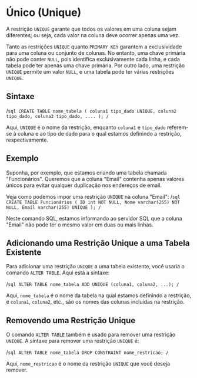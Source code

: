 # Único (Unique)

A restrição `UNIQUE` garante que todos os valores em uma coluna sejam diferentes; ou seja, cada valor na coluna deve ocorrer apenas uma vez.

Tanto as restrições `UNIQUE` quanto `PRIMARY KEY` garantem a exclusividade para uma coluna ou conjunto de colunas. No entanto, uma chave primária não pode conter `NULL`, pois identifica exclusivamente cada linha, e cada tabela pode ter apenas uma chave primária. Por outro lado, uma restrição `UNIQUE` permite um valor `NULL`, e uma tabela pode ter várias restrições `UNIQUE`.

## Sintaxe
/```sql
CREATE TABLE nome_tabela (
    coluna1 tipo_dado UNIQUE,
    coluna2 tipo_dado,
    coluna3 tipo_dado,
    ....
);
/```

Aqui, `UNIQUE` é o nome da restrição, enquanto `coluna1` e `tipo_dado` referem-se à coluna e ao tipo de dado para o qual estamos definindo a restrição, respectivamente.

## Exemplo

Suponha, por exemplo, que estamos criando uma tabela chamada "Funcionários". Queremos que a coluna "Email" contenha apenas valores únicos para evitar qualquer duplicação nos endereços de email.

Veja como podemos impor uma restrição `UNIQUE` na coluna "Email":
/```sql
CREATE TABLE Funcionários (
    ID int NOT NULL,
    Nome varchar(255) NOT NULL,
    Email varchar(255) UNIQUE
);
/```

Neste comando SQL, estamos informando ao servidor SQL que a coluna "Email" não pode ter o mesmo valor em duas ou mais linhas.

## Adicionando uma Restrição Unique a uma Tabela Existente

Para adicionar uma restrição `UNIQUE` a uma tabela existente, você usaria o comando `ALTER TABLE`. Aqui está a sintaxe:

/```sql
ALTER TABLE nome_tabela
ADD UNIQUE (coluna1, coluna2, ...);
/```

Aqui, `nome_tabela` é o nome da tabela na qual estamos definindo a restrição, e `coluna1`, `coluna2`, etc., são os nomes das colunas incluídas na restrição.

## Removendo uma Restrição Unique

O comando `ALTER TABLE` também é usado para remover uma restrição `UNIQUE`. A sintaxe para remover uma restrição `UNIQUE` é:

/```sql
ALTER TABLE nome_tabela
DROP CONSTRAINT nome_restricao;
/```

Aqui, `nome_restricao` é o nome da restrição `UNIQUE` que você deseja remover.
